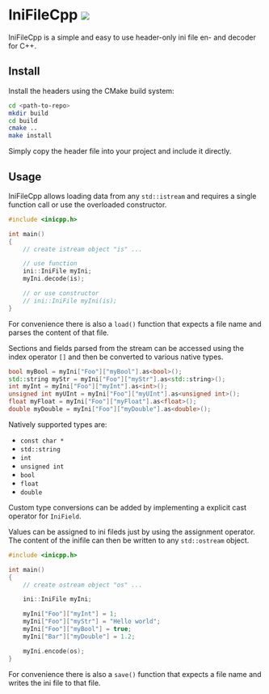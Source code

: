 # IniFileCpp ![](https://travis-ci.org/Rookfighter/inifile-cpp.svg?branch=master)

IniFileCpp is a simple and easy to use header-only ini file en- and decoder for C++.

## Install

Install the headers using the CMake build system:

```sh
cd <path-to-repo>
mkdir build
cd build
cmake ..
make install
```

Simply copy the header file into your project and include it directly.

## Usage

IniFileCpp allows loading data from any ```std::istream``` and requires a
single function call or use the overloaded constructor.

```cpp
#include <inicpp.h>

int main()
{
	// create istream object "is" ...

	// use function
	ini::IniFile myIni;
	myIni.decode(is);

	// or use constructor
	// ini::IniFile myIni(is);
}
```


For convenience there is also a ```load()``` function that expects a file name
and parses the content of that file.

Sections and fields parsed from the stream can be accessed using the index
operator ```[]``` and then be converted to various native types.

```cpp
bool myBool = myIni["Foo"]["myBool"].as<bool>();
std::string myStr = myIni["Foo"]["myStr"].as<std::string>();
int myInt = myIni["Foo"]["myInt"].as<int>();
unsigned int myUInt = myIni["Foo"]["myUInt"].as<unsigned int>();
float myFloat = myIni["Foo"]["myFloat"].as<float>();
double myDouble = myIni["Foo"]["myDouble"].as<double>();
```

Natively supported types are:

* ```const char *```
* ```std::string```
* ```int```
* ```unsigned int```
* ```bool```
* ```float```
* ```double```

Custom type conversions can be added by implementing a explicit cast operator
for ```IniField```.

Values can be assigned to ini fileds just by using the assignment operator.
The content of the inifile can then be written to any ```std::ostream``` object.

```cpp
#include <inicpp.h>

int main()
{
	// create ostream object "os" ...

	ini::IniFile myIni;

	myIni["Foo"]["myInt"] = 1;
	myIni["Foo"]["myStr"] = "Hello world";
	myIni["Foo"]["myBool"] = true;
	myIni["Bar"]["myDouble"] = 1.2;

	myIni.encode(os);
}
```

For convenience there is also a ```save()``` function that expects a file name
and writes the ini file to that file.
